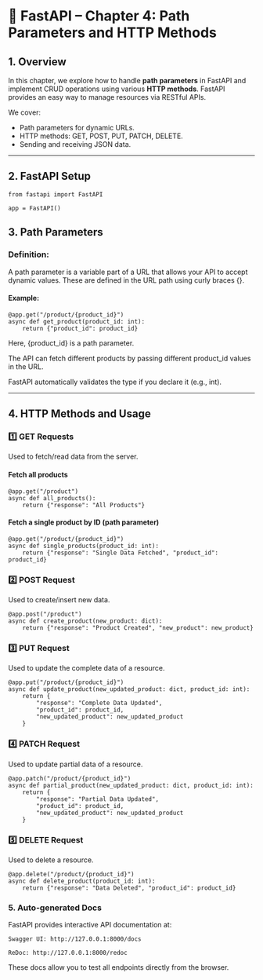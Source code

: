 # 📘 FastAPI – Chapter 4: Path Parameters and HTTP Methods

## 1. Overview
In this chapter, we explore how to handle **path parameters** in FastAPI and implement CRUD operations using various **HTTP methods**. FastAPI provides an easy way to manage resources via RESTful APIs.

We cover:
- Path parameters for dynamic URLs.
- HTTP methods: GET, POST, PUT, PATCH, DELETE.
- Sending and receiving JSON data.

---

## 2. FastAPI Setup

```
from fastapi import FastAPI

app = FastAPI()
```
## 3. Path Parameters
### Definition:
A path parameter is a variable part of a URL that allows your API to accept dynamic values. These are defined in the URL path using curly braces {}.

#### Example:

```
@app.get("/product/{product_id}")
async def get_product(product_id: int):
    return {"product_id": product_id}
```
Here, {product_id} is a path parameter.

The API can fetch different products by passing different product_id values in the URL.

FastAPI automatically validates the type if you declare it (e.g., int).

---

## 4. HTTP Methods and Usage
### 1️⃣ GET Requests
Used to fetch/read data from the server.


#### Fetch all products

```
@app.get("/product")
async def all_products():
    return {"response": "All Products"}
```

#### Fetch a single product by ID (path parameter)

```
@app.get("/product/{product_id}")
async def single_products(product_id: int):
    return {"response": "Single Data Fetched", "product_id": product_id}
```
### 2️⃣ POST Request
Used to create/insert new data.

```
@app.post("/product")
async def create_product(new_product: dict):
    return {"response": "Product Created", "new_product": new_product}
```
### 3️⃣ PUT Request
Used to update the complete data of a resource.

```
@app.put("/product/{product_id}")
async def update_product(new_updated_product: dict, product_id: int):
    return {
        "response": "Complete Data Updated",
        "product_id": product_id,
        "new_updated_product": new_updated_product
    }
```
### 4️⃣ PATCH Request
Used to update partial data of a resource.

```
@app.patch("/product/{product_id}")
async def partial_product(new_updated_product: dict, product_id: int):
    return {
        "response": "Partial Data Updated",
        "product_id": product_id,
        "new_updated_product": new_updated_product
    }
```
### 5️⃣ DELETE Request
Used to delete a resource.

```
@app.delete("/product/{product_id}")
async def delete_product(product_id: int):
    return {"response": "Data Deleted", "product_id": product_id}
```


### 5. Auto-generated Docs
FastAPI provides interactive API documentation at:

```
Swagger UI: http://127.0.0.1:8000/docs

ReDoc: http://127.0.0.1:8000/redoc
```
These docs allow you to test all endpoints directly from the browser.


